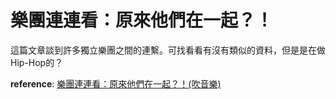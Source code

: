# 樂團連連看：原來他們在一起？！

這篇文章談到許多獨立樂團之間的連繫。可找看看有沒有類似的資料，但是是在做Hip-Hop的？

**reference**: [樂團連連看：原來他們在一起？！(吹音樂)](https://blow.streetvoice.com/12534-%e6%a8%82%e5%9c%98%e9%80%a3%e9%80%a3%e7%9c%8b%ef%bc%9a%e5%8e%9f%e4%be%86%e4%bb%96%e5%80%91%e5%9c%a8%e4%b8%80%e8%b5%b7%ef%bc%9f%ef%bc%81/)
